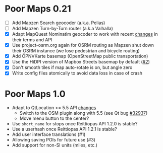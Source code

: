 Poor Maps 0.21
==============

* [ ] Add Mapzen Search geocoder (a.k.a. Pelias)
* [ ] Add Mapzen Turn-by-Turn router (a.k.a Valhalla)
* [X] Adapt MapQuest Nominatim geocoder to work with recent
      [changes][0.21a] in their terms and API
* [X] Use project-osrm.org again for OSRM routing as Mapzen shut down
      their OSRM instance (we lose pedestrian and bicycle routing)
* [X] Add ÖPNVKarte basemap (OpenStreetMap public transportation)
* [X] Use the HiDPI version of Mapbox Streets basemap by default ([#2][])
* [X] Don't smooth tiles if map auto-rotate is on, but angle zero
* [X] Write config files atomically to avoid data loss in case of crash

[0.21a]: http://devblog.mapquest.com/2015/08/17/mapquest-free-open-license-updates-and-changes/
[#2]: https://github.com/otsaloma/poor-maps/issues/2

Poor Maps 1.0
=============

* Adapt to QtLocation >= 5.5 API
  [changes](http://doc.qt.io/qt-5/qtlocation-changes.html)
    - Switch to the OSM plugin along with 5.5
      (see Qt bug [#32937](http://bugreports.qt.io/browse/QTBUG-32937))
    - Move menu button to the center?
* Use `short_name` for stops once Reittiopas API 1.2.0 is stable?
* Use a userhash once Reittiopas API 1.2.1 is stable?
* Add user interface translations (#1)
* Allowing saving POIs for future use (#3)
* Add support for non-SI units (miles, etc.)
